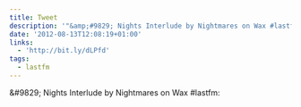 ```yaml
---
title: Tweet
description: '"&amp;#9829; Nights Interlude by Nightmares on Wax #lastfm: "'
date: '2012-08-13T12:08:19+01:00'
links:
  - 'http://bit.ly/dLPfd'
tags:
  - lastfm
---
```

&amp;#9829; Nights Interlude by Nightmares on Wax #lastfm: 
